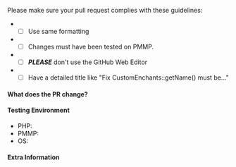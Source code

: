 <!-- DO NOT REMOVE THIS:
failing to complete the required fields will result in the issue being closed due to insufficient information.
-->
Please make sure your pull request complies with these guidelines:
- * [ ] Use same formatting
- * [ ] Changes must have been tested on PMMP.
- * [ ] ***PLEASE*** don't use the GitHub Web Editor
- * [ ] Have a detailed title like "Fix CustomEnchants::getName() must be..."

#### **What does the PR change?**
<!-- Does your Pull Request fix a bug? Enhancements the plugin? -->

#### **Testing Environment**
<!-- PHP and OS version required, pmmp build link required. -->
- PHP: 
- PMMP:
- OS:

#### **Extra Information**
<!-- Anything else we should know? -->
